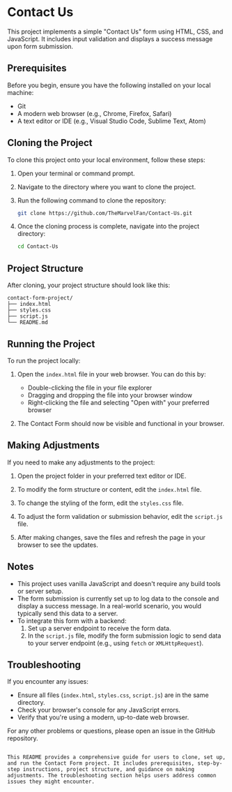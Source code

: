 # Contact Us

This project implements a simple "Contact Us" form using HTML, CSS, and JavaScript. It includes input validation and displays a success message upon form submission.

## Prerequisites

Before you begin, ensure you have the following installed on your local machine:

- Git
- A modern web browser (e.g., Chrome, Firefox, Safari)
- A text editor or IDE (e.g., Visual Studio Code, Sublime Text, Atom)

## Cloning the Project

To clone this project onto your local environment, follow these steps:

1. Open your terminal or command prompt.

2. Navigate to the directory where you want to clone the project.

3. Run the following command to clone the repository:

   ```bash
   git clone https://github.com/TheMarvelFan/Contact-Us.git
   ```

4. Once the cloning process is complete, navigate into the project directory:

   ```bash
   cd Contact-Us
   ```

## Project Structure

After cloning, your project structure should look like this:

```
contact-form-project/
├── index.html
├── styles.css
├── script.js
└── README.md
```

## Running the Project

To run the project locally:

1. Open the `index.html` file in your web browser. You can do this by:
    - Double-clicking the file in your file explorer
    - Dragging and dropping the file into your browser window
    - Right-clicking the file and selecting "Open with" your preferred browser

2. The Contact Form should now be visible and functional in your browser.

## Making Adjustments

If you need to make any adjustments to the project:

1. Open the project folder in your preferred text editor or IDE.

2. To modify the form structure or content, edit the `index.html` file.

3. To change the styling of the form, edit the `styles.css` file.

4. To adjust the form validation or submission behavior, edit the `script.js` file.

5. After making changes, save the files and refresh the page in your browser to see the updates.

## Notes

- This project uses vanilla JavaScript and doesn't require any build tools or server setup.
- The form submission is currently set up to log data to the console and display a success message. In a real-world scenario, you would typically send this data to a server.
- To integrate this form with a backend:
    1. Set up a server endpoint to receive the form data.
    2. In the `script.js` file, modify the form submission logic to send data to your server endpoint (e.g., using `fetch` or `XMLHttpRequest`).

## Troubleshooting

If you encounter any issues:

- Ensure all files (`index.html`, `styles.css`, `script.js`) are in the same directory.
- Check your browser's console for any JavaScript errors.
- Verify that you're using a modern, up-to-date web browser.

For any other problems or questions, please open an issue in the GitHub repository.
```

This README provides a comprehensive guide for users to clone, set up, and run the Contact Form project. It includes prerequisites, step-by-step instructions, project structure, and guidance on making adjustments. The troubleshooting section helps users address common issues they might encounter.
